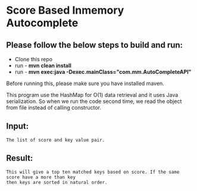 # Score Based Inmemory Autocomplete

## Please follow the below steps to build and run:

- Clone this repo
- run - **mvn clean install**
- run - **mvn exec:java -Dexec.mainClass="com.mm.AutoCompleteAPI"**

Before running this, please make sure you have installed maven.

This program use the HashMap for O(1) data retrieval and it uses Java serialization. So when we run the code second time,
we read the object from file instead of calling constructor.

## Input:
    The list of score and key value pair.
## Result:
    This will give a top ten matched keys based on score. If the same score have a more than key 
    then keys are sorted in natural order.

